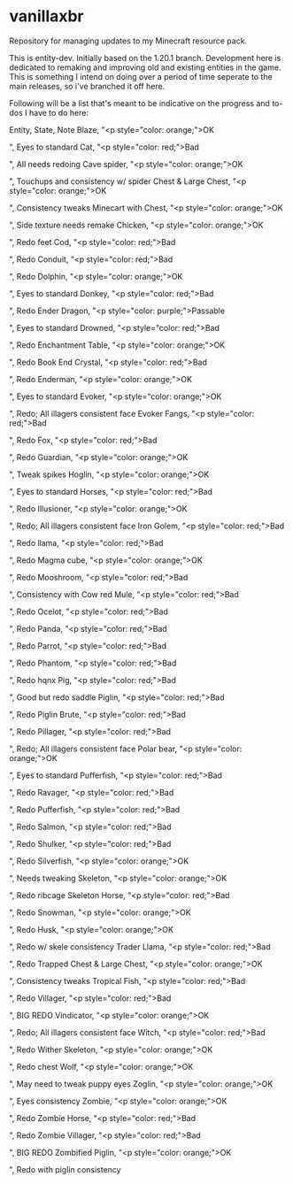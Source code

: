 # vanillaxbr
Repository for managing updates to my Minecraft resource pack.

This is entity-dev. Initially based on the 1.20.1 branch. Development here is dedicated to remaking and improving old and existing entities in the game. This is something I intend on doing over a period of time seperate to the main releases, so i've branched it off here. 

Following will be a list that's meant to be indicative on the progress and to-dos I have to do here: 

Entity, State, Note
Blaze, "<p style=\"color: orange;\">OK</p>", Eyes to standard
Cat, "<p style=\"color: red;\">Bad</p>", All needs redoing
Cave spider, "<p style=\"color: orange;\">OK</p>", Touchups and consistency w/ spider
Chest & Large Chest, "<p style=\"color: orange;\">OK</p>", Consistency tweaks
Minecart with Chest, "<p style=\"color: orange;\">OK</p>", Side texture needs remake
Chicken, "<p style=\"color: orange;\">OK</p>", Redo feet
Cod, "<p style=\"color: red;\">Bad</p>", Redo
Conduit, "<p style=\"color: red;\">Bad</p>", Redo
Dolphin, "<p style=\"color: orange;\">OK</p>", Eyes to standard
Donkey, "<p style=\"color: red;\">Bad</p>", Redo
Ender Dragon, "<p style=\"color: purple;\">Passable</p>", Eyes to standard
Drowned, "<p style=\"color: red;\">Bad</p>", Redo
Enchantment Table, "<p style=\"color: orange;\">OK</p>", Redo Book
End Crystal, "<p style=\"color: red;\">Bad</p>", Redo
Enderman, "<p style=\"color: orange;\">OK</p>", Eyes to standard
Evoker, "<p style=\"color: orange;\">OK</p>", Redo; All illagers consistent face
Evoker Fangs, "<p style=\"color: red;\">Bad</p>", Redo
Fox, "<p style=\"color: red;\">Bad</p>", Redo
Guardian, "<p style=\"color: orange;\">OK</p>", Tweak spikes
Hoglin, "<p style=\"color: orange;\">OK</p>", Eyes to standard
Horses, "<p style=\"color: red;\">Bad</p>", Redo
Illusioner, "<p style=\"color: orange;\">OK</p>", Redo; All illagers consistent face
Iron Golem, "<p style=\"color: red;\">Bad</p>", Redo
llama, "<p style=\"color: red;\">Bad</p>", Redo
Magma cube, "<p style=\"color: orange;\">OK</p>", Redo
Mooshroom, "<p style=\"color: red;\">Bad</p>", Consistency with Cow red
Mule, "<p style=\"color: red;\">Bad</p>", Redo
Ocelot, "<p style=\"color: red;\">Bad</p>", Redo
Panda, "<p style=\"color: red;\">Bad</p>", Redo
Parrot, "<p style=\"color: red;\">Bad</p>", Redo
Phantom, "<p style=\"color: red;\">Bad</p>", Redo hqnx
Pig, "<p style=\"color: red;\">Bad</p>", Good but redo saddle
Piglin, "<p style=\"color: red;\">Bad</p>", Redo
Piglin Brute, "<p style=\"color: red;\">Bad</p>", Redo
Pillager, "<p style=\"color: red;\">Bad</p>", Redo; All illagers consistent face
Polar bear, "<p style=\"color: orange;\">OK</p>", Eyes to standard
Pufferfish, "<p style=\"color: red;\">Bad</p>", Redo
Ravager, "<p style=\"color: red;\">Bad</p>", Redo
Pufferfish, "<p style=\"color: red;\">Bad</p>", Redo
Salmon, "<p style=\"color: red;\">Bad</p>", Redo
Shulker, "<p style=\"color: red;\">Bad</p>", Redo
Silverfish, "<p style=\"color: orange;\">OK</p>", Needs tweaking
Skeleton, "<p style=\"color: orange;\">OK</p>", Redo ribcage
Skeleton Horse, "<p style=\"color: red;\">Bad</p>", Redo
Snowman, "<p style=\"color: orange;\">OK</p>", Redo
Husk, "<p style=\"color: orange;\">OK</p>", Redo w/ skele consistency
Trader Llama, "<p style=\"color: red;\">Bad</p>", Redo
Trapped Chest & Large Chest, "<p style=\"color: orange;\">OK</p>", Consistency tweaks
Tropical Fish, "<p style=\"color: red;\">Bad</p>", Redo
Villager, "<p style=\"color: red;\">Bad</p>", BIG REDO
Vindicator, "<p style=\"color: orange;\">OK</p>", Redo; All illagers consistent face
Witch, "<p style=\"color: red;\">Bad</p>", Redo
Wither Skeleton, "<p style=\"color: orange;\">OK</p>", Redo chest
Wolf, "<p style=\"color: orange;\">OK</p>", May need to tweak puppy eyes
Zoglin, "<p style=\"color: orange;\">OK</p>", Eyes consistency
Zombie, "<p style=\"color: orange;\">OK</p>", Redo
Zombie Horse, "<p style=\"color: red;\">Bad</p>", Redo
Zombie Villager, "<p style=\"color: red;\">Bad</p>", BIG REDO
Zombified Piglin, "<p style=\"color: orange;\">OK</p>", Redo with piglin consistency
